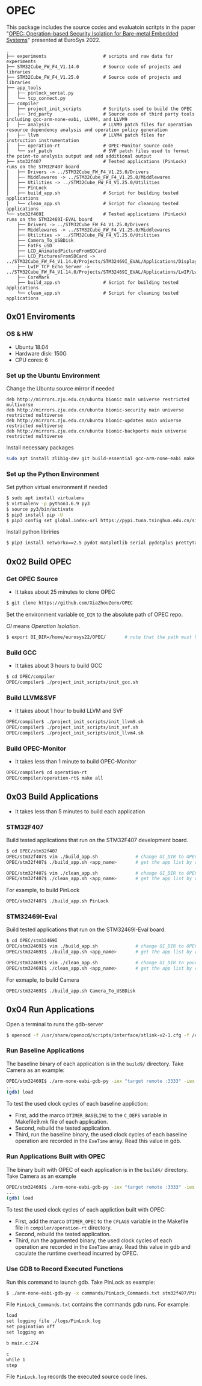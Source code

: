 # OPEC

This package includes the source codes and evaluatoin scritpts in the paper "[OPEC: Operation-based Security Isolation for Bare-metal Embedded Systems](#)" presented at EuroSys 2022.

```
.
├── experiments						# scripts and raw data for experiments
├── STM32Cube_FW_F4_V1.14.0			# Source code of projects and libraries
├── STM32Cube_FW_F4_V1.25.0			# Source code of projects and libraries
├── app_tools
│   ├── pinlock_serial.py
│   └── tcp_connect.py
├── compiler
│   ├── project_init_scripts		# Scritpts used to build the OPEC
│   ├── 3rd_party					# Source code of third party tools including gcc-arm-none-eabi, LLVM4, and LLVM9
│   ├── analysis					# LLVM9 patch files for operation resource dependency analysis and operation policy generation
│   ├── llvm						# LLVM4 patch files for instruction instrumentation
│   ├── operation-rt				# OPEC-Monitor source code
│   └── svf_patch					# SVF patch files used to format the point-to analysis output and add additional output
├── stm32f407						# Tested applications (PinLock) runs on the STM32F407 board
│   ├── Drivers -> ../STM32Cube_FW_F4_V1.25.0/Drivers
│   ├── Middlewares -> ../STM32Cube_FW_F4_V1.25.0/Middlewares
│   ├── Utilities -> ../STM32Cube_FW_F4_V1.25.0/Utilities
│   ├── PinLock
│   ├── build_app.sh				# Script for building tested applications
│   └── clean_app.sh				# Script for cleaning tested applications
└── stm32f469I						# Tested applications (PinLock) runs on the STM32469I-EVAL board
    ├── Drivers -> ../STM32Cube_FW_F4_V1.25.0/Drivers
    ├── Middlewares -> ../STM32Cube_FW_F4_V1.25.0/Middlewares
    ├── Utilities -> ../STM32Cube_FW_F4_V1.25.0/Utilities
    ├── Camera_To_USBDisk
    ├── FatFs_uSD
    ├── LCD_AnimatedPictureFromSDCard
    ├── LCD_PicturesFromSDCard -> ../STM32Cube_FW_F4_V1.14.0/Projects/STM32469I_EVAL/Applications/Display/LCD_PicturesFromSDCard
    ├── LwIP_TCP_Echo_Server -> ../STM32Cube_FW_F4_V1.14.0/Projects/STM32469I_EVAL/Applications/LwIP/LwIP_TCP_Echo_Server
    ├── CoreMark
    ├── build_app.sh				# Script for building tested applications
    └── clean_app.sh				# Script for cleaning tested applications
```



## 0x01 Enviroments

### OS & HW

+ Ubuntu 18.04
+ Hardware disk: 150G
+ CPU cores: 6

### Set up the Ubuntu Environment

Change the Ubuntu source mirror if needed

```
deb http://mirrors.zju.edu.cn/ubuntu bionic main universe restricted multiverse
deb http://mirrors.zju.edu.cn/ubuntu bionic-security main universe restricted multiverse
deb http://mirrors.zju.edu.cn/ubuntu bionic-updates main universe restricted multiverse
deb http://mirrors.zju.edu.cn/ubuntu bionic-backports main universe restricted multiverse
```

Install necessary packages

```bash
sudo apt install zlib1g-dev git build-essential gcc-arm-none-eabi make texinfo bison flex cmake ninja-build libusb-dev python3-pip texlive-full clang libusb-dev openocd
```

### Set up the Python Environment

Set python virtual environment if needed

```bash
$ sudo apt install virtualenv
$ virtualenv -p python3.6.9 py3
$ source py3/bin/activate
$ pip3 install pip -U
$ pip3 config set global.index-url https://pypi.tuna.tsinghua.edu.cn/simple
```

Install python libriries

```bash
$ pip3 install networkx==2.5 pydot matplotlib serial pydotplus prettytable
```



## 0x02 Build OPEC

### Get OPEC Source

+ It takes about 25 minutes to clone OPEC

```bash
$ git clone https://github.com/XiaZhouZero/OPEC
```

Set the environment variable `OI_DIR` to the absolute path of OPEC repo.

*OI* means *Operation Isolation*.

```bash
$ export OI_DIR=/home/eurosys22/OPEC/		# note that the path must have the last `/`
```

### Build GCC

+ It takes about 3 hours to build GCC

```bash
$ cd OPEC/compiler
OPEC/compiler$ ./project_init_scripts/init_gcc.sh
```

### Build LLVM&SVF

+ It takes about 1 hour to build LLVM and SVF

```bash
OPEC/compiler$ ./project_init_scripts/init_llvm9.sh
OPEC/compiler$ ./project_init_scripts/init_svf.sh
OPEC/compiler$ ./project_init_scripts/init_llvm4.sh
```

### Build OPEC-Monitor

+  It takes less than 1 minute to build OPEC-Monitor

```bash
OPEC/compiler$ cd operation-rt
OPEC/compiler/operation-rt$ make all
```

## 0x03 Build Applications

+ It takes less than 5 minutes to build each application

### STM32F407

Build tested applications that run on the STM32F407 development board.

```bash
$ cd OPEC/stm32f407
OPEC/stm32f407$ vim ./build_app.sh				# change OI_DIR to OPEC repo path, e.g., OI_DIR=/home/eurosys22/OPEC
OPEC/stm32f407$ ./build_app.sh <app_name>		# get the app list by running `./build_app.sh help`

OPEC/stm32f407$ vim ./clean_app.sh				# change OI_DIR to OPEC repo path, e.g., OI_DIR=/home/eurosys22/OPEC
OPEC/stm32f407$ ./clean_app.sh <app_name>		# get the app list by running `./clean_app.sh help`
```

For example, to build PinLock

```bash
OPEC/stm32f407$ ./build_app.sh PinLock
```

### STM32469I-Eval

Build tested applications that run on the STM32469I-Eval board.

```bash
$ cd OPEC/stm32469I
OPEC/stm32469I$ vim ./build_app.sh				# change OI_DIR to OPEC repo path, e.g., OI_DIR=/home/eurosys22/OPEC
OPEC/stm32469I$ ./build_app.sh <app_name>		# get the app list by running `./build_app.sh help`

OPEC/stm32469I$ vim ./clean_app.sh				# change OI_DIR to your OI path
OPEC/stm32469I$ ./clean_app.sh <app_name>		# get the app list by running `./build_app.sh help`
```

For exmaple, to build Camera

```bash
OPEC/stm32469I$ ./build_app.sh Camera_To_USBDisk
```

## 0x04 Run Applications
Open a terminal to runs the gdb-server
```bash
$ openocd -f /usr/share/openocd/scripts/interface/stlink-v2-1.cfg -f /usr/share/openocd/scripts/target/stm32f4x.cfg
```

### Run Baseline Applications
The baseline binary of each application is in the `build9/` directory. Take Camera as an example:
```bash
OPEC/stm32469I$ ./arm-none-eabi-gdb-py -iex "target remote :3333" -iex "monitor reset halt" Camera_To_USBDisk/SW4STM32/STM32469I_EVAL/build9/Camera_To_USBDisk.elf
...
(gdb) load
```

To test the used clock cycles of each baseline appliction:
+ First, add the marco `DTIMER_BASELINE` to the `C_DEFS` variable in Makefile9.mk file of each application.
+ Second, rebuild the tested application.
+ Third, run the baseline binary, the used clock cycles of each baseline operation are recorded in the `ExeTime` array. Read this value in gdb.


### Run Applications Built with OPEC
The binary built with OPEC of each application is in the `build4/` directory. Take Camera as an example
```bash
OPEC/stm32469I$ ./arm-none-eabi-gdb-py -iex "target remote :3333" -iex "monitor reset halt" Camera_To_USBDisk/SW4STM32/STM32469I_EVAL/build4/Camera_To_USBDisk--oi--final.elf
...
(gdb) load
```

To test the used clock cycles of each appliction built with OPEC:
+ First, add the marco `DTIMER_OPEC` to the `CFLAGS` variable in the Makefile file in `compiler/operation-rt` directory.
+ Second, rebuild the tested application.
+ Third, run the agumented binary, the used clock cycles of each operation are recorded in the `ExeTime` array. Read this value in gdb and caculate the runtime overhead incurred by OPEC.


### Use GDB to Record Executed Functions
Run this command to launch gdb. Take PinLock as example:
```bash
$ ./arm-none-eabi-gdb-py -x commands/PinLock_Commands.txt stm32f407/PinLock/Decode/SW4STM32/STM32F4-DISCO/build9/PinLock.elf
```

File `PinLock_Commands.txt` contains the commands gdb runs. For example:
```txt
load
set logging file ./logs/PinLock.log
set pagination off
set logging on

b main.c:274

c
while 1
step
```
File `PinLock.log` records the executed source code lines.